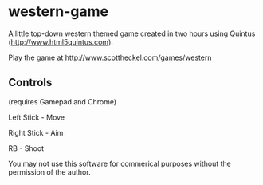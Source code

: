 western-game
============

A little top-down western themed game created in two hours using Quintus (http://www.html5quintus.com).

Play the game at http://www.scottheckel.com/games/western

Controls
--------
(requires Gamepad and Chrome)

Left Stick - Move

Right Stick - Aim

RB - Shoot


You may not use this software for commerical purposes without the permission of the author.